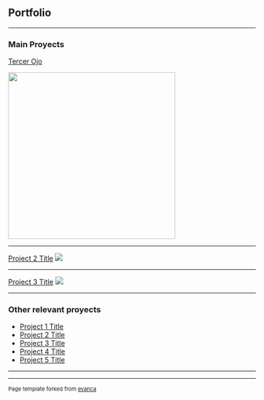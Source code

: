 ## Portfolio

---

### Main Proyects 

[Tercer Ojo](https://drive.google.com/file/d/1jiyhkCIRd9wTdX2ASREL40ajRrx3T_yP/view)
<p></p>
<img src="images/TercerOjo_demo.gif" height=340/>

---
[Project 2 Title](/pdf/sample_presentation.pdf)
<img src="images/dummy_thumbnail.jpg?raw=true"/>

---
[Project 3 Title](http://example.com/)
<img src="images/dummy_thumbnail.jpg?raw=true"/>

---

### Other relevant proyects

- [Project 1 Title](http://example.com/)
- [Project 2 Title](http://example.com/)
- [Project 3 Title](http://example.com/)
- [Project 4 Title](http://example.com/)
- [Project 5 Title](http://example.com/)

---




---
<p style="font-size:11px">Page template forked from <a href="https://github.com/evanca/quick-portfolio">evanca</a></p>
<!-- Remove above link if you don't want to attibute -->
